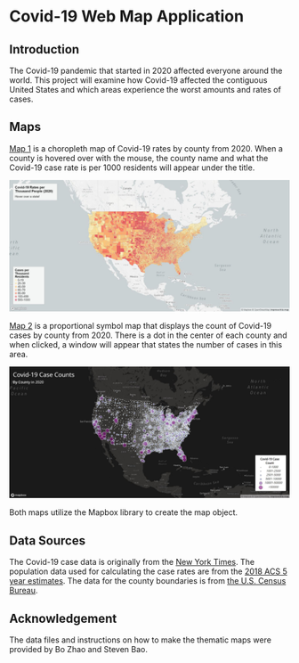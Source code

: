# Covid-19 Web Map Application

## Introduction
The Covid-19 pandemic that started in 2020 affected everyone around the world. This project will examine how Covid-19 affected the contiguous United States and which areas experience the worst amounts and rates of cases.

## Maps
[Map 1](https://amberl8.github.io/covid19-web-map-application/map1.html) is a choropleth map of Covid-19 rates by county from 2020. When a county is hovered over with the mouse, the county name and what the Covid-19 case rate is per 1000 residents will appear under the title.

![Map 1](img/map1.JPG)

[Map 2](https://amberl8.github.io/covid19-web-map-application/map2.html) is a proportional symbol map that displays the count of Covid-19 cases by county from 2020. There is a dot in the center of each county and when clicked, a window will appear that states the number of cases in this area.

![Map 2](img/map2.JPG)

Both maps utilize the Mapbox library to create the map object.

## Data Sources
The Covid-19 case data is originally from the [New York Times](https://github.com/nytimes/covid-19-data/blob/43d32dde2f87bd4dafbb7d23f5d9e878124018b8/live/us-counties.csv). The population data used for calculating the case rates are from the [2018 ACS 5 year estimates](https://data.census.gov/table?g=0100000US$050000&d=ACS+5-Year+Estimates+Data+Profiles&tid=ACSDP5Y2018.DP05&hidePreview=true). The data for the county boundaries is from [the U.S. Census Bureau](https://www.census.gov/geographies/mapping-files/time-series/geo/carto-boundary-file.html).

## Acknowledgement
The data files and instructions on how to make the thematic maps were provided by Bo Zhao and Steven Bao.